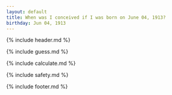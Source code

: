 ```yaml
---
layout: default
title: When was I conceived if I was born on June 04, 1913?
birthday: Jun 04, 1913
---
```


{% include header.md %}

{% include guess.md %}

{% include calculate.md %}

{% include safety.md %}

{% include footer.md %}



